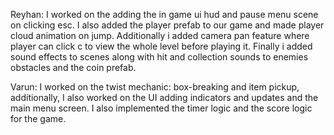 Reyhan: I worked on the adding the in game ui hud and pause menu scene on clicking esc. I also added the player prefab to our game and made player cloud animation on jump. Additionally i added camera pan feature where player can click c to view the whole level before playing it. Finally i added sound effects to scenes along with hit and collection sounds to enemies obstacles and the coin prefab.

Varun: I worked on the twist mechanic: box-breaking and item pickup, additionally, I also worked on the UI adding indicators and updates and the main menu screen. I also implemented the timer logic and the score logic for the game.
